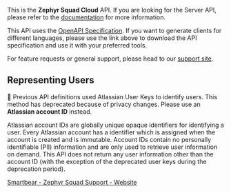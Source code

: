 This is the **Zephyr Squad Cloud** API. If you are looking for the Server API, please refer to the [documentation](https://support.smartbear.com/zephyr-squad-server/docs/api/index.html) for more information.

This API uses the [OpenAPI Specification](https://swagger.io/specification/v3/). If you want to generate clients for different languages, please use the link above to download the API specification and use it with your preferred tools.

For feature requests or general support, please head to our [support site](https://support.smartbear.com/zephyr-squad-cloud).

## Representing Users

🚧 Previous API definitions used Atlassian User Keys to identify users. This method has deprecated because of privacy changes. Please use an **Atlassian account ID** instead.

Atlassian account IDs are globally unique opaque identifiers for identifying a user. Every Atlassian account has a identifier which is assigned when the account is created and is immutable. Account IDs contain no personally identifiable (PII) information and are only used to retrieve user information on demand. This API does not return any user information other than the account ID (with the exception of the deprecated user keys during the deprecation period).

[Smartbear - Zephyr Squad Support - Website](https://support.smartbear.com/zephyr-squad-cloud/docs/)
